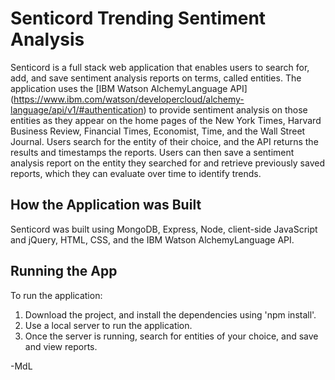 # Senticord Trending Sentiment Analysis

Senticord is a full stack web application that enables users to search for, add, and save sentiment analysis reports on terms, called entities. The application uses the [IBM Watson AlchemyLanguage API] (https://www.ibm.com/watson/developercloud/alchemy-language/api/v1/#authentication) to provide sentiment analysis on those entities as they appear on the home pages of the New York Times, Harvard Business Review, Financial Times, Economist, Time, and the Wall Street Journal. Users search for the entity of their choice, and the API returns the results and timestamps the reports. Users can then save a sentiment analysis report on the entity they searched for and retrieve previously saved reports, which they can evaluate over time to identify trends. 

## How the Application was Built

Senticord was built using MongoDB, Express, Node, client-side JavaScript and jQuery, HTML, CSS, and the IBM Watson AlchemyLanguage API. 

## Running the App

To run the application: 

1. Download the project, and install the dependencies using 'npm install'.
2. Use a local server to run the application. 
3. Once the server is running, search for entities of your choice, and save and view reports. 

-MdL